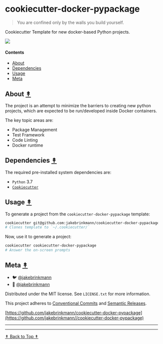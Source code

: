 # cookiecutter-docker-pypackage

> You are confined only by the walls you build yourself.

Cookiecutter Template for new docker-based Python projects.

![](https://user-images.githubusercontent.com/4110571/52534878-9853d880-2d0c-11e9-936a-040e7a357793.png)

#### Contents

* [About](#about-)
* [Dependencies](#dependencies-)
* [Usage](#usage-)
* [Meta](#meta-)

## About [&#x219F;](#contents)

The project is an attempt to minimize the barriers to creating new python projects, which are expected to be run/developed inside Docker containers.

The key topic areas are:
* Package Management
* Test Framework
* Code Linting
* Docker runtime

## Dependencies [&#x219F;](#contents)

The required pre-installed system dependencies are:

* `Python` 3.7
* [`Cookiecutter`](https://cookiecutter.readthedocs.io/en/latest/installation.html)


## Usage [&#x219F;](#contents)

To generate a project from the `cookiecutter-docker-pypackage` template: 

```bash
cookiecutter git@github.com:jakebrinkmann/cookiecutter-docker-pypackage
# Clones template to `~/.cookiecutter/`
```

Now, use it to generate a project:

```bash
cookiecutter cookiecutter-docker-pypackage
# Answer the on-screen prompts
```

## Meta [&#x219F;](#contents)

* :bird: [@jakebrinkmann](https://twitter.com/jakebrinkmann)
* :octopus: [@jakebrinkmann](https://github.com/jakebrinkmann)

Distributed under the MIT license. See ``LICENSE.txt`` for more information.

This project adheres to [Conventional Commits](https://www.conventionalcommits.org/en/v1.0.0-beta.2/#summary) and [Semantic Releases](https://semver.org/spec/v2.0.0.html).

[https://github.com/jakebrinkmann/cookiecutter-docker-pypackage](https://github.com/jakebrinkmann//cookiecutter-docker-pypackage)

---
---

[&#x219F; Back to Top &#x219F;](#readme)
